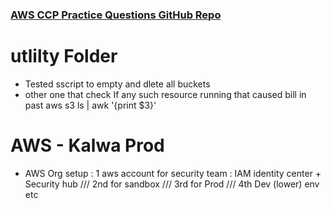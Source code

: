 ### [AWS CCP Practice Questions GitHub Repo](https://github.com/kananinirav/AWS-Certified-Cloud-Practitioner-Notes/blob/master/practice-exam/practice-exam-1.md)

# utlilty Folder 
- Tested sscript to empty and dlete all buckets 
- other one that check If any such resource running that caused bill in past 
aws s3 ls | awk '{print $3}'

# AWS - Kalwa Prod
- AWS Org setup : 1 aws account for security team : IAM identity center + Security hub /// 2nd for sandbox /// 3rd for Prod /// 4th Dev (lower) env etc
